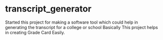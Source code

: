 # transcript_generator

 Started this project for making a software tool which could help in generating the transcript for a college or school 
 Basically This project helps in creating Grade Card Easily.
